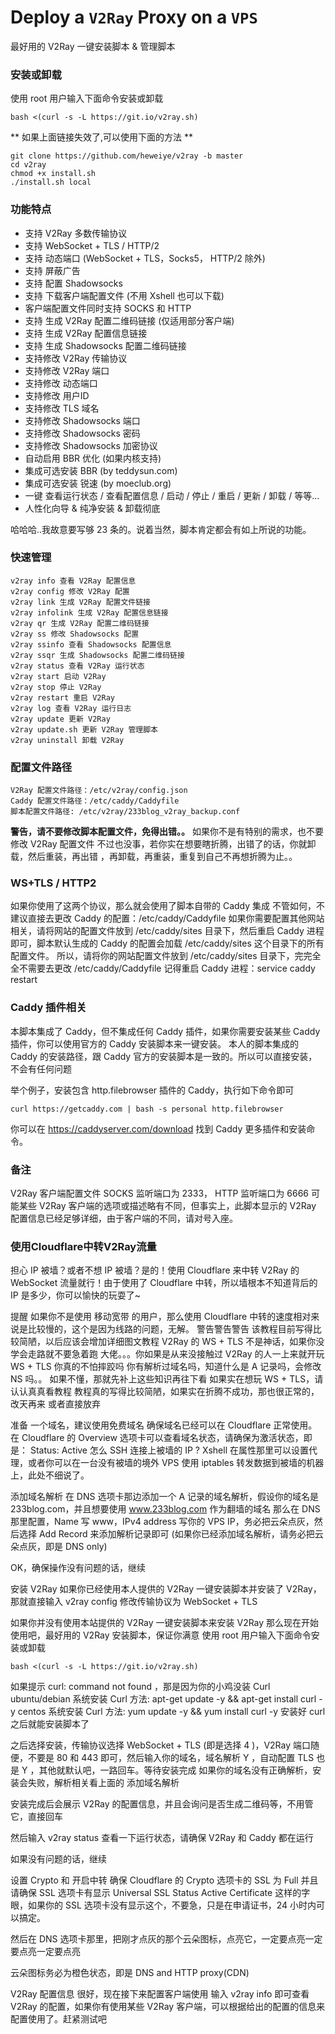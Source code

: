 # Deploy a `V2Ray` Proxy on a `VPS`
最好用的 V2Ray 一键安装脚本 &amp; 管理脚本

### 安装或卸载
使用 root 用户输入下面命令安装或卸载
```
bash <(curl -s -L https://git.io/v2ray.sh)
```
** 如果上面链接失效了,可以使用下面的方法 **
```
git clone https://github.com/heweiye/v2ray -b master
cd v2ray
chmod +x install.sh
./install.sh local
```

### 功能特点
- 支持 V2Ray 多数传输协议
- 支持 WebSocket + TLS / HTTP/2
- 支持 动态端口 (WebSocket + TLS，Socks5， HTTP/2 除外)
- 支持 屏蔽广告
- 支持 配置 Shadowsocks
- 支持 下载客户端配置文件 (不用 Xshell 也可以下载)
- 客户端配置文件同时支持 SOCKS 和 HTTP
- 支持 生成 V2Ray 配置二维码链接 (仅适用部分客户端)
- 支持 生成 V2Ray 配置信息链接
- 支持 生成 Shadowsocks 配置二维码链接
- 支持修改 V2Ray 传输协议
- 支持修改 V2Ray 端口
- 支持修改 动态端口
- 支持修改 用户ID
- 支持修改 TLS 域名
- 支持修改 Shadowsocks 端口
- 支持修改 Shadowsocks 密码
- 支持修改 Shadowsocks 加密协议
- 自动启用 BBR 优化 (如果内核支持)
- 集成可选安装 BBR (by teddysun.com)
- 集成可选安装 锐速 (by moeclub.org)
- 一键 查看运行状态 / 查看配置信息 / 启动 / 停止 / 重启 / 更新 / 卸载 / 等等…
- 人性化向导 & 纯净安装 & 卸载彻底

哈哈哈..我故意要写够 23 条的。说着当然，脚本肯定都会有如上所说的功能。

### 快速管理
```
v2ray info 查看 V2Ray 配置信息
v2ray config 修改 V2Ray 配置
v2ray link 生成 V2Ray 配置文件链接
v2ray infolink 生成 V2Ray 配置信息链接
v2ray qr 生成 V2Ray 配置二维码链接
v2ray ss 修改 Shadowsocks 配置
v2ray ssinfo 查看 Shadowsocks 配置信息
v2ray ssqr 生成 Shadowsocks 配置二维码链接
v2ray status 查看 V2Ray 运行状态
v2ray start 启动 V2Ray
v2ray stop 停止 V2Ray
v2ray restart 重启 V2Ray
v2ray log 查看 V2Ray 运行日志
v2ray update 更新 V2Ray
v2ray update.sh 更新 V2Ray 管理脚本
v2ray uninstall 卸载 V2Ray
```

### 配置文件路径
```
V2Ray 配置文件路径：/etc/v2ray/config.json
Caddy 配置文件路径：/etc/caddy/Caddyfile
脚本配置文件路径: /etc/v2ray/233blog_v2ray_backup.conf
```

**警告，请不要修改脚本配置文件，免得出错。。**
如果你不是有特别的需求，也不要修改 V2Ray 配置文件
不过也没事，若你实在想要瞎折腾，出错了的话，你就卸载，然后重装，再出错 ，再卸载，再重装，重复到自己不再想折腾为止。。

### WS+TLS / HTTP2
如果你使用了这两个协议，那么就会使用了脚本自带的 Caddy 集成
不管如何，不建议直接去更改 Caddy 的配置：/etc/caddy/Caddyfile
如果你需要配置其他网站相关，请将网站的配置文件放到 /etc/caddy/sites 目录下，然后重启 Caddy 进程即可，脚本默认生成的 Caddy 的配置会加载 /etc/caddy/sites 这个目录下的所有配置文件。
所以，请将你的网站配置文件放到 /etc/caddy/sites 目录下，完完全全不需要去更改 /etc/caddy/Caddyfile
记得重启 Caddy 进程：service caddy restart

### Caddy 插件相关
本脚本集成了 Caddy，但不集成任何 Caddy 插件，如果你需要安装某些 Caddy 插件，你可以使用官方的 Caddy 安装脚本来一键安装。
本人的脚本集成的 Caddy 的安装路径，跟 Caddy 官方的安装脚本是一致的。所以可以直接安装，不会有任何问题

举个例子，安装包含 http.filebrowser 插件的 Caddy，执行如下命令即可

```
curl https://getcaddy.com | bash -s personal http.filebrowser
```

你可以在 https://caddyserver.com/download 找到 Caddy 更多插件和安装命令。

### 备注
V2Ray 客户端配置文件 SOCKS 监听端口为 2333， HTTP 监听端口为 6666
可能某些 V2Ray 客户端的选项或描述略有不同，但事实上，此脚本显示的 V2Ray 配置信息已经足够详细，由于客户端的不同，请对号入座。

### 使用Cloudflare中转V2Ray流量
担心 IP 被墙？或者不想 IP 被墙？是的！使用 Cloudflare 来中转 V2Ray 的 WebSocket 流量就行！由于使用了 Cloudflare 中转，所以墙根本不知道背后的 IP 是多少，你可以愉快的玩耍了~

提醒
如果你不是使用 移动宽带 的用户，那么使用 Cloudflare 中转的速度相对来说是比较慢的，这个是因为线路的问题，无解。
警告警告警告
该教程目前写得比较简陋，以后应该会增加详细图文教程
V2Ray 的 WS + TLS 不是神话，如果你没学会走路就不要急着跑
大佬。。。你如果是从来没接触过 V2Ray 的人一上来就开玩 WS + TLS
你真的不怕摔跤吗
你有解析过域名吗，知道什么是 A 记录吗，会修改 NS 吗。。
如果不懂，那就先补上这些知识再往下看
如果实在想玩 WS + TLS，请认认真真看教程
教程真的写得比较简陋，如果实在折腾不成功，那也很正常的，改天再来
或者直接放弃

准备
一个域名，建议使用免费域名
确保域名已经可以在 Cloudflare 正常使用。
在 Cloudflare 的 Overview 选项卡可以查看域名状态，请确保为激活状态，即是： Status: Active
怎么 SSH 连接上被墙的 IP ? Xshell 在属性那里可以设置代理，或者你可以在一台没有被墙的境外 VPS 使用 iptables 转发数据到被墙的机器上，此处不细说了。

添加域名解析
在 DNS 选项卡那边添加一个 A 记录的域名解析，假设你的域名是 233blog.com，并且想要使用 www.233blog.com 作为翻墙的域名
那么在 DNS 那里配置，Name 写 www，IPv4 address 写你的 VPS IP，务必把云朵点灰，然后选择 Add Record 来添加解析记录即可
(如果你已经添加域名解析，请务必把云朵点灰，即是 DNS only)

OK，确保操作没有问题的话，继续

安装 V2Ray
如果你已经使用本人提供的 V2Ray 一键安装脚本并安装了 V2Ray，那就直接输入 v2ray config 修改传输协议为 WebSocket + TLS

如果你并没有使用本站提供的 V2Ray 一键安装脚本来安装 V2Ray
那么现在开始使用吧，最好用的 V2Ray 安装脚本，保证你满意
使用 root 用户输入下面命令安装或卸载
```
bash <(curl -s -L https://git.io/v2ray.sh)
```

如果提示 curl: command not found ，那是因为你的小鸡没装 Curl
ubuntu/debian 系统安装 Curl 方法: apt-get update -y && apt-get install curl -y
centos 系统安装 Curl 方法: yum update -y && yum install curl -y
安装好 curl 之后就能安装脚本了

之后选择安装，传输协议选择 WebSocket + TLS (即是选择 4 )，V2Ray 端口随便，不要是 80 和 443 即可，然后输入你的域名，域名解析 Y ，自动配置 TLS 也是 Y ，其他就默认吧，一路回车。等待安装完成
如果你的域名没有正确解析，安装会失败，解析相关看上面的 添加域名解析

安装完成后会展示 V2Ray 的配置信息，并且会询问是否生成二维码等，不用管它，直接回车

然后输入 v2ray status 查看一下运行状态，请确保 V2Ray 和 Caddy 都在运行

如果没有问题的话，继续

设置 Crypto 和 开启中转
确保 Cloudflare 的 Crypto 选项卡的 SSL 为 Full
并且请确保 SSL 选项卡有显示 Universal SSL Status Active Certificate 这样的字眼，如果你的 SSL 选项卡没有显示这个，不要急，只是在申请证书，24 小时内可以搞定。

然后在 DNS 选项卡那里，把刚才点灰的那个云朵图标，点亮它，一定要点亮一定要点亮一定要点亮

云朵图标务必为橙色状态，即是 DNS and HTTP proxy(CDN)

V2Ray 配置信息
很好，现在接下来配置客户端使用
输入 v2ray info 即可查看 V2Ray 的配置，如果你有使用某些 V2Ray 客户端，可以根据给出的配置的信息来配置使用了。赶紧测试吧
